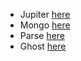 
- Jupiter [here](jupyter/README.md)
- Mongo [here](mongo/README.md)
- Parse [here](parse/README.md)
- Ghost [here](ghost/README.md)
